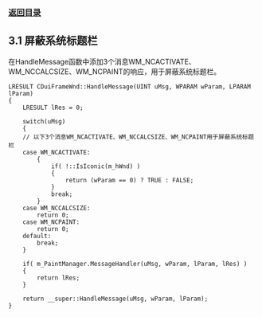 ### [返回目录](0.目录.md)

## 3.1 屏蔽系统标题栏

在HandleMessage函数中添加3个消息WM_NCACTIVATE、WM_NCCALCSIZE、WM_NCPAINT的响应，用于屏蔽系统标题栏。

<pre><code>LRESULT CDuiFrameWnd::HandleMessage(UINT uMsg, WPARAM wParam, LPARAM lParam)
{
	LRESULT lRes = 0;

	switch(uMsg)
	{
	// 以下3个消息WM_NCACTIVATE、WM_NCCALCSIZE、WM_NCPAINT用于屏蔽系统标题栏
	case WM_NCACTIVATE:
		{
			if( !::IsIconic(m_hWnd) ) 
			{
				return (wParam == 0) ? TRUE : FALSE;
			}
			break;
		}
	case WM_NCCALCSIZE:
		return 0;
	case WM_NCPAINT:
		return 0;
	default:
		break;
	}

	if( m_PaintManager.MessageHandler(uMsg, wParam, lParam, lRes) ) 
	{
		return lRes;
	}

	return __super::HandleMessage(uMsg, wParam, lParam);
}
</code></pre>